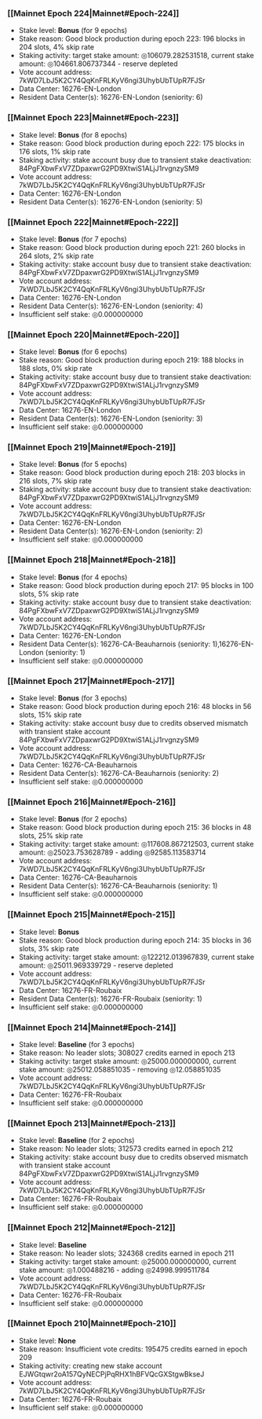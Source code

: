 ### [[Mainnet Epoch 224|Mainnet#Epoch-224]]
* Stake level: **Bonus** (for 9 epochs)
* Stake reason: Good block production during epoch 223: 196 blocks in 204 slots, 4% skip rate
* Staking activity: target stake amount: ◎106079.282531518, current stake amount: ◎104661.806737344 - reserve depleted
* Vote account address: 7kWD7LbJ5K2CY4QqKnFRLKyV6ngi3UhybUbTUpR7FJSr
* Data Center: 16276-EN-London
* Resident Data Center(s): 16276-EN-London (seniority: 6)
### [[Mainnet Epoch 223|Mainnet#Epoch-223]]
* Stake level: **Bonus** (for 8 epochs)
* Stake reason: Good block production during epoch 222: 175 blocks in 176 slots, 1% skip rate
* Staking activity: stake account busy due to transient stake deactivation: 84PgFXbwFxV7ZDpaxwrG2PD9XtwiS1ALjJ1rvgnzySM9
* Vote account address: 7kWD7LbJ5K2CY4QqKnFRLKyV6ngi3UhybUbTUpR7FJSr
* Data Center: 16276-EN-London
* Resident Data Center(s): 16276-EN-London (seniority: 5)
### [[Mainnet Epoch 222|Mainnet#Epoch-222]]
* Stake level: **Bonus** (for 7 epochs)
* Stake reason: Good block production during epoch 221: 260 blocks in 264 slots, 2% skip rate
* Staking activity: stake account busy due to transient stake deactivation: 84PgFXbwFxV7ZDpaxwrG2PD9XtwiS1ALjJ1rvgnzySM9
* Vote account address: 7kWD7LbJ5K2CY4QqKnFRLKyV6ngi3UhybUbTUpR7FJSr
* Data Center: 16276-EN-London
* Resident Data Center(s): 16276-EN-London (seniority: 4)
* Insufficient self stake: ◎0.000000000
### [[Mainnet Epoch 220|Mainnet#Epoch-220]]
* Stake level: **Bonus** (for 6 epochs)
* Stake reason: Good block production during epoch 219: 188 blocks in 188 slots, 0% skip rate
* Staking activity: stake account busy due to transient stake deactivation: 84PgFXbwFxV7ZDpaxwrG2PD9XtwiS1ALjJ1rvgnzySM9
* Vote account address: 7kWD7LbJ5K2CY4QqKnFRLKyV6ngi3UhybUbTUpR7FJSr
* Data Center: 16276-EN-London
* Resident Data Center(s): 16276-EN-London (seniority: 3)
* Insufficient self stake: ◎0.000000000
### [[Mainnet Epoch 219|Mainnet#Epoch-219]]
* Stake level: **Bonus** (for 5 epochs)
* Stake reason: Good block production during epoch 218: 203 blocks in 216 slots, 7% skip rate
* Staking activity: stake account busy due to transient stake deactivation: 84PgFXbwFxV7ZDpaxwrG2PD9XtwiS1ALjJ1rvgnzySM9
* Vote account address: 7kWD7LbJ5K2CY4QqKnFRLKyV6ngi3UhybUbTUpR7FJSr
* Data Center: 16276-EN-London
* Resident Data Center(s): 16276-EN-London (seniority: 2)
* Insufficient self stake: ◎0.000000000
### [[Mainnet Epoch 218|Mainnet#Epoch-218]]
* Stake level: **Bonus** (for 4 epochs)
* Stake reason: Good block production during epoch 217: 95 blocks in 100 slots, 5% skip rate
* Staking activity: stake account busy due to transient stake deactivation: 84PgFXbwFxV7ZDpaxwrG2PD9XtwiS1ALjJ1rvgnzySM9
* Vote account address: 7kWD7LbJ5K2CY4QqKnFRLKyV6ngi3UhybUbTUpR7FJSr
* Data Center: 16276-EN-London
* Resident Data Center(s): 16276-CA-Beauharnois (seniority: 1),16276-EN-London (seniority: 1)
* Insufficient self stake: ◎0.000000000
### [[Mainnet Epoch 217|Mainnet#Epoch-217]]
* Stake level: **Bonus** (for 3 epochs)
* Stake reason: Good block production during epoch 216: 48 blocks in 56 slots, 15% skip rate
* Staking activity: stake account busy due to credits observed mismatch with transient stake account 84PgFXbwFxV7ZDpaxwrG2PD9XtwiS1ALjJ1rvgnzySM9
* Vote account address: 7kWD7LbJ5K2CY4QqKnFRLKyV6ngi3UhybUbTUpR7FJSr
* Data Center: 16276-CA-Beauharnois
* Resident Data Center(s): 16276-CA-Beauharnois (seniority: 2)
* Insufficient self stake: ◎0.000000000
### [[Mainnet Epoch 216|Mainnet#Epoch-216]]
* Stake level: **Bonus** (for 2 epochs)
* Stake reason: Good block production during epoch 215: 36 blocks in 48 slots, 25% skip rate
* Staking activity: target stake amount: ◎117608.867212503, current stake amount: ◎25023.753628789 - adding ◎92585.113583714
* Vote account address: 7kWD7LbJ5K2CY4QqKnFRLKyV6ngi3UhybUbTUpR7FJSr
* Data Center: 16276-CA-Beauharnois
* Resident Data Center(s): 16276-CA-Beauharnois (seniority: 1)
* Insufficient self stake: ◎0.000000000
### [[Mainnet Epoch 215|Mainnet#Epoch-215]]
* Stake level: **Bonus**
* Stake reason: Good block production during epoch 214: 35 blocks in 36 slots, 3% skip rate
* Staking activity: target stake amount: ◎122212.013967839, current stake amount: ◎25011.969339729 - reserve depleted
* Vote account address: 7kWD7LbJ5K2CY4QqKnFRLKyV6ngi3UhybUbTUpR7FJSr
* Data Center: 16276-FR-Roubaix
* Resident Data Center(s): 16276-FR-Roubaix (seniority: 1)
* Insufficient self stake: ◎0.000000000
### [[Mainnet Epoch 214|Mainnet#Epoch-214]]
* Stake level: **Baseline** (for 3 epochs)
* Stake reason: No leader slots; 308027 credits earned in epoch 213
* Staking activity: target stake amount: ◎25000.000000000, current stake amount: ◎25012.058851035 - removing ◎12.058851035
* Vote account address: 7kWD7LbJ5K2CY4QqKnFRLKyV6ngi3UhybUbTUpR7FJSr
* Data Center: 16276-FR-Roubaix
* Insufficient self stake: ◎0.000000000
### [[Mainnet Epoch 213|Mainnet#Epoch-213]]
* Stake level: **Baseline** (for 2 epochs)
* Stake reason: No leader slots; 312573 credits earned in epoch 212
* Staking activity: stake account busy due to credits observed mismatch with transient stake account 84PgFXbwFxV7ZDpaxwrG2PD9XtwiS1ALjJ1rvgnzySM9
* Vote account address: 7kWD7LbJ5K2CY4QqKnFRLKyV6ngi3UhybUbTUpR7FJSr
* Data Center: 16276-FR-Roubaix
* Insufficient self stake: ◎0.000000000
### [[Mainnet Epoch 212|Mainnet#Epoch-212]]
* Stake level: **Baseline**
* Stake reason: No leader slots; 324368 credits earned in epoch 211
* Staking activity: target stake amount: ◎25000.000000000, current stake amount: ◎1.000488216 - adding ◎24998.999511784
* Vote account address: 7kWD7LbJ5K2CY4QqKnFRLKyV6ngi3UhybUbTUpR7FJSr
* Data Center: 16276-FR-Roubaix
* Insufficient self stake: ◎0.000000000
### [[Mainnet Epoch 210|Mainnet#Epoch-210]]
* Stake level: **None**
* Stake reason: Insufficient vote credits: 195475 credits earned in epoch 209
* Staking activity: creating new stake account EJWGtqwr2oA157QyNECPjPqRHX1hBFVQcGXStgwBkseJ
* Vote account address: 7kWD7LbJ5K2CY4QqKnFRLKyV6ngi3UhybUbTUpR7FJSr
* Data Center: 16276-FR-Roubaix
* Insufficient self stake: ◎0.000000000